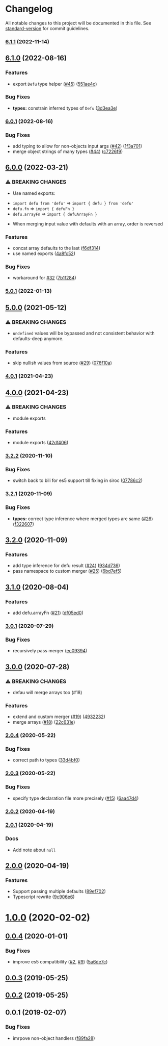# Changelog

All notable changes to this project will be documented in this file. See [standard-version](https://github.com/conventional-changelog/standard-version) for commit guidelines.

### [6.1.1](https://github.com/unjs/defu/compare/v6.1.0...v6.1.1) (2022-11-14)

## [6.1.0](https://github.com/unjs/defu/compare/v6.0.1...v6.1.0) (2022-08-16)


### Features

* export `Defu` type helper ([#45](https://github.com/unjs/defu/issues/45)) ([551ae4c](https://github.com/unjs/defu/commit/551ae4c87c13f2188b97930eaffd72e5575e9048))


### Bug Fixes

* **types:** constrain inferred types of `Defu` ([3d3ea3e](https://github.com/unjs/defu/commit/3d3ea3e4e982591632f070bbf64e28f9d98d6bf9))

### [6.0.1](https://github.com/unjs/defu/compare/v6.0.0...v6.0.1) (2022-08-16)


### Bug Fixes

* add typing to allow for non-objects input args ([#42](https://github.com/unjs/defu/issues/42)) ([1f3a701](https://github.com/unjs/defu/commit/1f3a701bc3fd839344359ad5c2b358fbefd978cc))
* merge object strings of many types  ([#44](https://github.com/unjs/defu/issues/44)) ([c7226f9](https://github.com/unjs/defu/commit/c7226f971740966282530745030123aa07ff7b17))

## [6.0.0](https://github.com/unjs/defu/compare/v5.0.1...v6.0.0) (2022-03-21)


### ⚠ BREAKING CHANGES

* Use named exports:
- `import defu from 'defu'` => `import { defu } from 'defu'`
- `defu.fn` => `import { defuFn }`
- `defu.arrayFn` => `import { defuArrayFn }`
* When merging input value with defaults with an array, order is reversed

### Features

* concat array defaults to the last ([f6df314](https://github.com/unjs/defu/commit/f6df314c26540591c3ac6534c6942edc3b06384f))
* use named exports ([4a8fc52](https://github.com/unjs/defu/commit/4a8fc52c228d82949384a50efe8f0052e9eaba68))


### Bug Fixes

* workaround for [#32](https://github.com/unjs/defu/issues/32) ([7b1f284](https://github.com/unjs/defu/commit/7b1f284b76d2a4706b37adbdb99c49ec9d2d35aa))

### [5.0.1](https://github.com/unjs/defu/compare/v5.0.0...v5.0.1) (2022-01-13)

## [5.0.0](https://github.com/unjs/defu/compare/v4.0.1...v5.0.0) (2021-05-12)


### ⚠ BREAKING CHANGES

* `undefined` values will be bypassed and not consistent behavior with defaults-deep anymore.

### Features

* skip nullish values from source ([#29](https://github.com/unjs/defu/issues/29)) ([076f10a](https://github.com/unjs/defu/commit/076f10a77fc1384f53e0586d3c77d754cd419f06))

### [4.0.1](https://github.com/unjs/defu/compare/v4.0.0...v4.0.1) (2021-04-23)

## [4.0.0](https://github.com/unjs/defu/compare/v3.2.2...v4.0.0) (2021-04-23)


### ⚠ BREAKING CHANGES

* module exports

### Features

* module exports ([42df406](https://github.com/unjs/defu/commit/42df406b6938bc7ffb5f628efaa9447c4e95b211))

### [3.2.2](https://github.com/unjs/defu/compare/v3.2.1...v3.2.2) (2020-11-10)


### Bug Fixes

* switch back to bili for es5 support till fixing in siroc ([07786c2](https://github.com/unjs/defu/commit/07786c270f9bf49529d8203f31b4b9bd696a6ee3))

### [3.2.1](https://github.com/unjs/defu/compare/v3.2.0...v3.2.1) (2020-11-09)


### Bug Fixes

* **types:** correct type inference where merged types are same ([#26](https://github.com/unjs/defu/issues/26)) ([f322607](https://github.com/unjs/defu/commit/f322607515a5bd19b1a2f28d7e3336fee9194520))

## [3.2.0](https://github.com/unjs/defu/compare/v3.1.0...v3.2.0) (2020-11-09)


### Features

* add type inference for defu result ([#24](https://github.com/unjs/defu/issues/24)) ([934d736](https://github.com/unjs/defu/commit/934d736da31f4824d9e135d925cece361b73c533))
* pass namespace to custom merger ([#25](https://github.com/unjs/defu/issues/25)) ([6bd7ef5](https://github.com/unjs/defu/commit/6bd7ef59ce3e94b68108355942dba9ac49284523))

## [3.1.0](https://github.com/unjs/defu/compare/v3.0.1...v3.1.0) (2020-08-04)


### Features

* add defu.arrayFn ([#21](https://github.com/unjs/defu/issues/21)) ([df05ed0](https://github.com/unjs/defu/commit/df05ed04088d6e0f0bc1a8cd9603fae46fb59268))

### [3.0.1](https://github.com/unjs/defu/compare/v3.0.0...v3.0.1) (2020-07-29)


### Bug Fixes

* recursively pass merger ([ec09394](https://github.com/unjs/defu/commit/ec09394d77533cd0a4753a943a5d6fbd25ef308d))

## [3.0.0](https://github.com/unjs/defu/compare/v2.0.4...v3.0.0) (2020-07-28)


### ⚠ BREAKING CHANGES

* defau will merge arrays too (#18)

### Features

* extend and custom merger ([#19](https://github.com/unjs/defu/issues/19)) ([4932232](https://github.com/unjs/defu/commit/493223278840132a6de2c3291b60f7b00b3fa477))
* merge arrays ([#18](https://github.com/unjs/defu/issues/18)) ([22c631e](https://github.com/unjs/defu/commit/22c631e354d9bc50380ce7beb8914bd44feb2309))

### [2.0.4](https://github.com/unjs/defu/compare/v2.0.3...v2.0.4) (2020-05-22)


### Bug Fixes

* correct path to types ([33d4bf0](https://github.com/unjs/defu/commit/33d4bf0331e70b69a3a2a392f18a8f890d45d4f9))

### [2.0.3](https://github.com/unjs/defu/compare/v2.0.2...v2.0.3) (2020-05-22)


### Bug Fixes

* specify type declaration file more precisely ([#15](https://github.com/unjs/defu/issues/15)) ([6aa47d4](https://github.com/unjs/defu/commit/6aa47d4a06a117b34b5e9231b04f8403056c2685))

### [2.0.2](https://github.com/unjs/defu/compare/v2.0.1...v2.0.2) (2020-04-19)

### [2.0.1](https://github.com/unjs/defu/compare/v2.0.0...v2.0.1) (2020-04-19)

### Docs

* Add note about `null`

## [2.0.0](https://github.com/unjs/defu/compare/v1.0.0...v2.0.0) (2020-04-19)

### Features

* Support passing multiple defaults ([89ef702](https://github.com/unjs/defu/commit/89ef702736b49cd48ca99a0dc64aa6ef3bd74e2d))
* Typescript rewrite ([9c906e6](https://github.com/unjs/defu/commit/9c906e64459da64d77124224edb66034ce92f20c))

<a name="1.0.0"></a>
# [1.0.0](https://github.com/unjs/defu/compare/v0.0.4...v1.0.0) (2020-02-02)



<a name="0.0.4"></a>
## [0.0.4](https://github.com/unjs/defu/compare/v0.0.3...v0.0.4) (2020-01-01)


### Bug Fixes

* improve es5 compatibility ([#2](https://github.com/unjs/defu/issues/2), [#9](https://github.com/unjs/defu/issues/9)) ([5a6de7c](https://github.com/unjs/defu/commit/5a6de7c))



<a name="0.0.3"></a>
## [0.0.3](https://github.com/unjs/defu/compare/v0.0.1...v0.0.3) (2019-05-25)



<a name="0.0.2"></a>
## [0.0.2](https://github.com/jesless/defu/compare/v0.0.1...v0.0.2) (2019-05-25)



<a name="0.0.1"></a>
## 0.0.1 (2019-02-07)


### Bug Fixes

* imrpove non-object handlers ([f89fa28](https://github.com/jesless/defu/commit/f89fa28))
